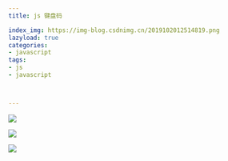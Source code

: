 ```yaml
---
title: js 键盘码

index_img: https://img-blog.csdnimg.cn/2019102012514819.png
lazyload: true
categories:
- javascript
tags:
- js
- javascript



---
```















![](https://img-blog.csdnimg.cn/2019102012514819.png)


![](https://img-blog.csdnimg.cn/20191020125202794.png)


![](https://img-blog.csdnimg.cn/20191020125214998.png)
